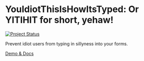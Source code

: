 # YouIdiotThisIsHowItsTyped: Or YITIHIT for short, yehaw!

[![Project Status](https://stillmaintained.com/hellopablo/you-idiot-this-is-how-its-typed.png)](https://stillmaintained.com/hellopablo/you-idiot-this-is-how-its-typed)

Prevent idiot users from typing in sillyness into your forms.

[Demo & Docs](http://hellopablo.github.io/you-idiot-this-is-how-its-typed)